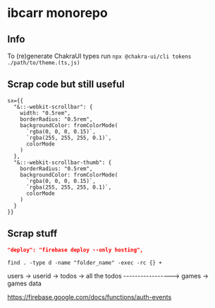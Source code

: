 # ibcarr monorepo

## Info

To (re)generate ChakraUI types run `npx @chakra-ui/cli tokens ./path/to/theme.(ts,js)`

## Scrap code but still useful

```tsx
sx={{
  "&::-webkit-scrollbar": {
    width: "0.5rem",
    borderRadius: "0.5rem",
    backgroundColor: fromColorMode(
      `rgba(0, 0, 0, 0.15)`,
      `rgba(255, 255, 255, 0.1)`,
      colorMode
    )
  },
  "&::-webkit-scrollbar-thumb": {
    borderRadius: "0.5rem",
    backgroundColor: fromColorMode(
      `rgba(0, 0, 0, 0.15)`,
      `rgba(255, 255, 255, 0.1)`,
      colorMode
    )
  }
}}
```

## Scrap stuff

```json
"deploy": "firebase deploy --only hosting",
```

`find . -type d -name "folder_name" -exec -rc {} +`

users -> userid -> todos -> all the todos
-----------------> games -> games data

https://firebase.google.com/docs/functions/auth-events
